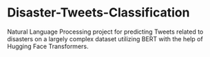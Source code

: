 # Disaster-Tweets-Classification
Natural Language Processing project for predicting Tweets related to disasters on a largely complex dataset utilizing BERT with the help of Hugging Face Transformers.
